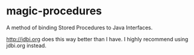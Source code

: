 # magic-procedures
A method of binding Stored Procedures to Java Interfaces.

http://jdbi.org does this way better than I have. I highly recommend using jdbi.org instead. 

